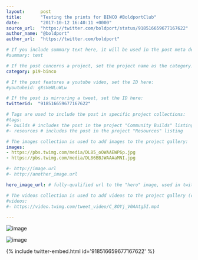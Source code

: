 ```yaml
---
layout:      post
title:       "Testing the prints for BINCO #BoldportClub"
date:        "2017-10-12 16:40:11 +0000"
source_url:  "https://twitter.com/boldport/status/918516659677167622"
author_name: "@boldport"
author_url:  "https://twitter.com/boldport"

# If you include summary text here, it will be used in the post meta description instead of an excerpt from the post body
#summary: text

# If the post concerns a project, set the project name as the category:
category: p19-binco

# If the post features a youtube video, set the ID here:
#youtubeid: gXsVeNLuWLw

# If the post is mirroring a tweet, set the ID here:
twitterid:  "918516659677167622"

# Tags are used to include the post in specific project collections:
#tags:
#- builds # includes the post in the project "Community Builds" listing
#- resources # includes the post in the project "Resources" listing

# The images collection is used to add images to the project gallery:
images:
- https://pbs.twimg.com/media/DL85_oOWAAEWP6p.jpg
- https://pbs.twimg.com/media/DL86BBJWAAAaMNI.jpg

#- http://image.url
#- http://another_image.url

hero_image_url: # fully-qualified url to the "hero" image, used in twitter cards for example

# The videos collection is used to add videos to the project gallery (currently only mp4):
#videos:
#- https://video.twimg.com/tweet_video/C_8OYj_V0AAtg5I.mp4

---
```


![image](https://pbs.twimg.com/media/DL85_oOWAAEWP6p.jpg)

![image](https://pbs.twimg.com/media/DL86BBJWAAAaMNI.jpg)

{% include twitter-embed.html id='918516659677167622' %}


